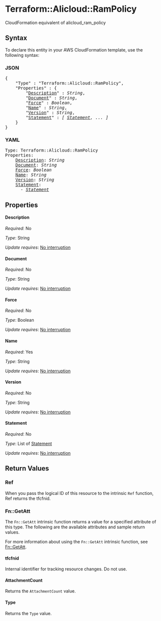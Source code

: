 # Terraform::Alicloud::RamPolicy

CloudFormation equivalent of alicloud_ram_policy

## Syntax

To declare this entity in your AWS CloudFormation template, use the following syntax:

### JSON

<pre>
{
    "Type" : "Terraform::Alicloud::RamPolicy",
    "Properties" : {
        "<a href="#description" title="Description">Description</a>" : <i>String</i>,
        "<a href="#document" title="Document">Document</a>" : <i>String</i>,
        "<a href="#force" title="Force">Force</a>" : <i>Boolean</i>,
        "<a href="#name" title="Name">Name</a>" : <i>String</i>,
        "<a href="#version" title="Version">Version</a>" : <i>String</i>,
        "<a href="#statement" title="Statement">Statement</a>" : <i>[ <a href="statement.md">Statement</a>, ... ]</i>
    }
}
</pre>

### YAML

<pre>
Type: Terraform::Alicloud::RamPolicy
Properties:
    <a href="#description" title="Description">Description</a>: <i>String</i>
    <a href="#document" title="Document">Document</a>: <i>String</i>
    <a href="#force" title="Force">Force</a>: <i>Boolean</i>
    <a href="#name" title="Name">Name</a>: <i>String</i>
    <a href="#version" title="Version">Version</a>: <i>String</i>
    <a href="#statement" title="Statement">Statement</a>: <i>
      - <a href="statement.md">Statement</a></i>
</pre>

## Properties

#### Description

_Required_: No

_Type_: String

_Update requires_: [No interruption](https://docs.aws.amazon.com/AWSCloudFormation/latest/UserGuide/using-cfn-updating-stacks-update-behaviors.html#update-no-interrupt)

#### Document

_Required_: No

_Type_: String

_Update requires_: [No interruption](https://docs.aws.amazon.com/AWSCloudFormation/latest/UserGuide/using-cfn-updating-stacks-update-behaviors.html#update-no-interrupt)

#### Force

_Required_: No

_Type_: Boolean

_Update requires_: [No interruption](https://docs.aws.amazon.com/AWSCloudFormation/latest/UserGuide/using-cfn-updating-stacks-update-behaviors.html#update-no-interrupt)

#### Name

_Required_: Yes

_Type_: String

_Update requires_: [No interruption](https://docs.aws.amazon.com/AWSCloudFormation/latest/UserGuide/using-cfn-updating-stacks-update-behaviors.html#update-no-interrupt)

#### Version

_Required_: No

_Type_: String

_Update requires_: [No interruption](https://docs.aws.amazon.com/AWSCloudFormation/latest/UserGuide/using-cfn-updating-stacks-update-behaviors.html#update-no-interrupt)

#### Statement

_Required_: No

_Type_: List of <a href="statement.md">Statement</a>

_Update requires_: [No interruption](https://docs.aws.amazon.com/AWSCloudFormation/latest/UserGuide/using-cfn-updating-stacks-update-behaviors.html#update-no-interrupt)

## Return Values

### Ref

When you pass the logical ID of this resource to the intrinsic `Ref` function, Ref returns the tfcfnid.

### Fn::GetAtt

The `Fn::GetAtt` intrinsic function returns a value for a specified attribute of this type. The following are the available attributes and sample return values.

For more information about using the `Fn::GetAtt` intrinsic function, see [Fn::GetAtt](https://docs.aws.amazon.com/AWSCloudFormation/latest/UserGuide/intrinsic-function-reference-getatt.html).

#### tfcfnid

Internal identifier for tracking resource changes. Do not use.

#### AttachmentCount

Returns the <code>AttachmentCount</code> value.

#### Type

Returns the <code>Type</code> value.

